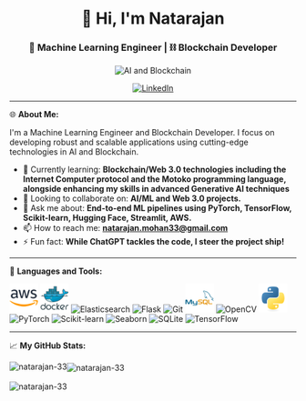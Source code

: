 <h1 align="center">👋 Hi, I'm Natarajan</h1>
<h3 align="center">🤖 Machine Learning Engineer | ⛓️ Blockchain Developer</h3>
<p align="center">
  <img src="https://drive.google.com/uc?export=view&id=15LtlM2M83QaWlYvXxH9Oy72phbMEBbPq" alt="AI and Blockchain" width="500"/>
</p>
<p align="center">
  <a href="https://www.linkedin.com/in/natarajan-mohankumar/" target="_blank"><img src="https://raw.githubusercontent.com/rahuldkjain/github-profile-readme-generator/master/src/images/icons/Social/linked-in-alt.svg" alt="LinkedIn" height="30" width="40" /></a>
</p>

---

🌐 **About Me:**

I'm a Machine Learning Engineer and Blockchain Developer. I focus on developing robust and scalable applications using cutting-edge technologies in AI and Blockchain.

- 🌱 Currently learning: **Blockchain/Web 3.0 technologies including the Internet Computer protocol and the Motoko programming language, alongside enhancing my skills in advanced Generative AI techniques**
- 👯 Looking to collaborate on: **AI/ML and Web 3.0 projects.**
- 💬 Ask me about: **End-to-end ML pipelines using PyTorch, TensorFlow, Scikit-learn, Hugging Face, Streamlit, AWS.**
- 📫 How to reach me: **natarajan.mohan33@gmail.com**
- ⚡ Fun fact: **While ChatGPT tackles the code, I steer the project ship!**

---

🔧 **Languages and Tools:**

<p align="left">
  <img src="https://raw.githubusercontent.com/devicons/devicon/master/icons/amazonwebservices/amazonwebservices-original-wordmark.svg" alt="AWS" width="50" height="50"/>
  <img src="https://raw.githubusercontent.com/devicons/devicon/master/icons/docker/docker-original-wordmark.svg" alt="Docker" width="50" height="50"/>
  <img src="https://www.vectorlogo.zone/logos/elastic/elastic-icon.svg" alt="Elasticsearch" width="50" height="50"/>
  <img src="https://www.vectorlogo.zone/logos/pocoo_flask/pocoo_flask-icon.svg" alt="Flask" width="50" height="50"/>
  <img src="https://www.vectorlogo.zone/logos/git-scm/git-scm-icon.svg" alt="Git" width="50" height="50"/>
  <img src="https://raw.githubusercontent.com/devicons/devicon/master/icons/mysql/mysql-original-wordmark.svg" alt="MySQL" width="50" height="50"/>
  <img src="https://www.vectorlogo.zone/logos/opencv/opencv-icon.svg" alt="OpenCV" width="50" height="50"/>
  <img src="https://raw.githubusercontent.com/devicons/devicon/master/icons/python/python-original.svg" alt="Python" width="50" height="50"/>
  <img src="https://www.vectorlogo.zone/logos/pytorch/pytorch-icon.svg" alt="PyTorch" width="50" height="50"/>
  <img src="https://upload.wikimedia.org/wikipedia/commons/0/05/Scikit_learn_logo_small.svg" alt="Scikit-learn" width="50" height="50"/>
  <img src="https://seaborn.pydata.org/_images/logo-mark-lightbg.svg" alt="Seaborn" width="50" height="50"/>
  <img src="https://www.vectorlogo.zone/logos/sqlite/sqlite-icon.svg" alt="SQLite" width="50" height="50"/>
  <img src="https://www.vectorlogo.zone/logos/tensorflow/tensorflow-icon.svg" alt="TensorFlow" width="50" height="50"/>
</p>

---

📈 **My GitHub Stats:**

<p>
  <img src="https://github-readme-stats.vercel.app/api/top-langs?username=natarajan-33&show_icons=true&locale=en&layout=compact" alt="natarajan-33" align="left" />
  <img src="https://github-readme-stats.vercel.app/api?username=natarajan-33&show_icons=true&locale=en" alt="natarajan-33" align="center" />
</p>

<p>
  <img src="https://github-readme-streak-stats.herokuapp.com/?user=natarajan-33&" alt="natarajan-33" align="center" />
</p>

